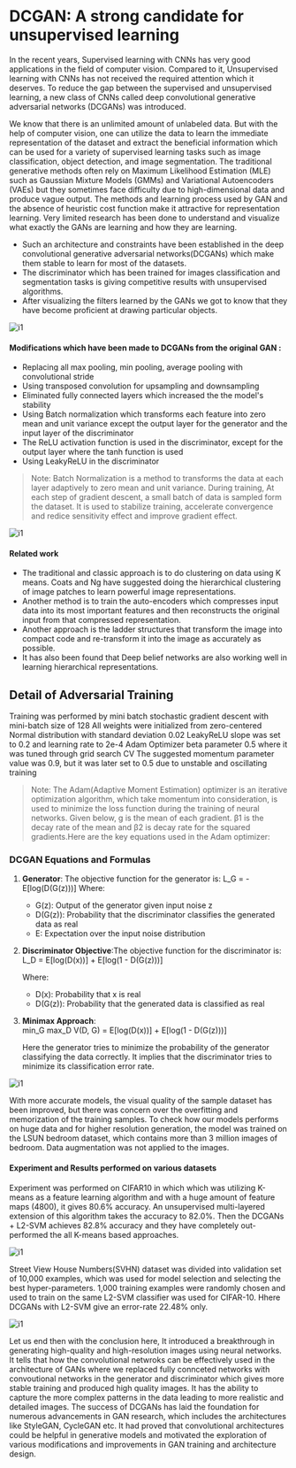 # DCGAN: A strong candidate for unsupervised learning

In the recent years, Supervised learning with CNNs has very good applications in the field of computer vision. Compared to it, Unsupervised learning with CNNs has not received the required attention which it deserves. To reduce the gap between the supervised and unsupervised learning, a new class of CNNs called deep convolutional generative adversarial networks (DCGANs) was introduced. 

We know that there is an unlimited amount of unlabeled data. But with the help of computer
vision, one can utilize the data to learn the immediate representation of the dataset and extract
the beneficial information which can be used for a variety of supervised learning tasks such as
image classification, object detection, and image segmentation. The traditional generative methods often rely on Maximum Likelihood Estimation (MLE) such as Gaussian Mixture Models (GMMs) and Variational Autoencoders (VAEs) but they sometimes face difficulty due to high-dimensional data and produce vague output. The methods and learning process used by GAN and the
absence of heuristic cost function make it attractive for representation learning. Very limited
research has been done to understand and visualize what exactly the GANs are learning and
how they are learning.

- Such an architecture and constraints have been established in the deep convolutional generative adversarial networks(DCGANs) which make them stable to learn for most of the datasets.
- The discriminator which has been trained for images classification and segmentation tasks is giving competitive results with unsupervised algorithms.
- After visualizing the filters learned by the GANs we got to know that they have become proficient at drawing particular objects.

![i1](https://drive.google.com/uc?id=1SkBhH62zVd6mZN0DINdcbY7hWoLydhBf)

#### Modifications which have been made to DCGANs from the original GAN :

- Replacing all max pooling, min pooling, average pooling with convolutional stride
- Using transposed convolution for upsampling and downsampling
- Eliminated fully connected layers which increased the the model's stability
- Using Batch normalization which transforms each feature into zero mean and unit variance except the output layer for the generator and the input layer of the discriminator
- The ReLU activation function is used in the discriminator, except for the output layer where
the tanh function is used
- Using LeakyReLU in the discriminator

> Note: Batch Normalization is a method to transforms the data at each layer adaptively to zero mean and unit variance. During training, At each step of gradient descent, a small batch of data is sampled form the dataset.
It is used to stabilize training, accelerate convergence and redice sensitivity effect and improve gradient effect.

![i1](https://drive.google.com/uc?id=1esh5C8uUon1B-QMeP1qD5Bh9KhlDUisS)

#### Related work

- The traditional and classic approach is to do clustering on data using K means. Coats
and Ng have suggested doing the hierarchical clustering of image patches to learn
powerful image representations.
- Another method is to train the auto-encoders which compresses input data into its
most important features and then reconstructs the original input from that compressed
representation.
- Another approach is the ladder structures that transform the image into compact
code and re-transform it into the image as accurately as possible.
- It has also been found that Deep belief networks are also working well in learning
hierarchical representations.

## Detail of Adversarial Training

Training was performed by mini batch stochastic gradient descent with mini-batch size of 128
All weights were initialized from zero-centered Normal distribution with standard deviation 0.02
LeakyReLU slope was set to 0.2 and learning rate to 2e-4
Adam Optimizer beta parameter 0.5 where it was tuned through grid search CV
The suggested momentum parameter value was 0.9, but it was later set to 0.5 due to unstable and oscillating training

> Note: The Adam(Adaptive Moment Estimation) optimizer is an iterative optimization algorithm, which take momentum into consideration, is used to minimize the loss function during the training of neural networks. Given below, g is the mean of each gradient. β1 is the decay rate of the mean and β2 is decay rate for the squared gradients.Here are the key equations used in the Adam optimizer:

### DCGAN Equations and Formulas


1. **Generator**: The objective function for the generator is:
   L_G = -E[log(D(G(z)))]
   Where:
   - G(z): Output of the generator given input noise z
   - D(G(z)): Probability that the discriminator classifies the generated data as real
   - E: Expectation over the input noise distribution

2. **Discriminator Objective**:The objective function for the discriminator is:
   L_D = E[log(D(x))] + E[log(1 - D(G(z)))]

   Where:
   - D(x): Probability that x is real
   - D(G(z)): Probability that the generated data is classified as real

3. **Minimax Approach**:   
   min_G max_D V(D, G) = E[log(D(x))] + E[log(1 - D(G(z)))]

   Here the generator tries to minimize the probability of the generator classifying the data correctly. It implies that the discriminator tries to minimize its classification error rate.

![i1](https://drive.google.com/uc?id=12OquuqsZW7AM8SddlJvPoQa3JUk2U3wd)

With more accurate models, the visual quality of the sample dataset has been improved, but
there was concern over the overfitting and memorization of the training samples. To check how
our models performs on huge data and for higher resolution generation, the model was trained
on the LSUN bedroom dataset, which contains more than 3 million images of bedroom. Data
augmentation was not applied to the images.


#### Experiment and Results performed on various datasets

Experiment was performed on CIFAR10 in which which was utilizing K-means as a feature learning algorithm and with a huge amount of feature maps (4800), it gives 80.6% accuracy. An unsupervised multi-layered extension of this algorithm takes the accuracy to 82.0%. Then the DCGANs + L2-SVM achieves 82.8% accuracy and they have completely out-performed the all K-means based approaches.

![i1](https://drive.google.com/uc?id=1LUyi4It-zgQFIP65QEaobOQUOq_gGflp)

Street View House Numbers(SVHN) dataset was divided into validation set of 10,000 examples, which was used for model selection and selecting the best hyper-parameters. 1,000 training examples were randomly chosen and used to train on the same L2-SVM classifier was used for CIFAR-10. Hhere DCGANs with L2-SVM give an error-rate 22.48% only.

![i1](https://drive.google.com/uc?id=1UsbV-XAAw0OMfoqz8lm46T5g5iGKJBJM)

Let us end then with the conclusion here, It introduced a breakthrough in generating high-quality and high-resolution images using neural networks. It tells that how the convolutional netwroks can be effectively used in the architecture of GANs where we replaced fully connceted networks with convoutional networks in the generator and discriminator which gives more stable training and produced high quality images. It has the ability to capture the more complex patterns in the data leading to more realistic and detailed images. The success of DCGANs has laid the foundation for numerous advancements in GAN research, which includes the architectures like StyleGAN, CycleGAN etc. It had proved that convolutional architectures could be helpful in generative models and motivated the exploration of various modifications and improvements in GAN training and architecture design.


